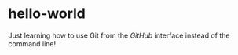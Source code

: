 # hello-world

Just learning how to use Git from the *GitHub* interface instead of the command line!

